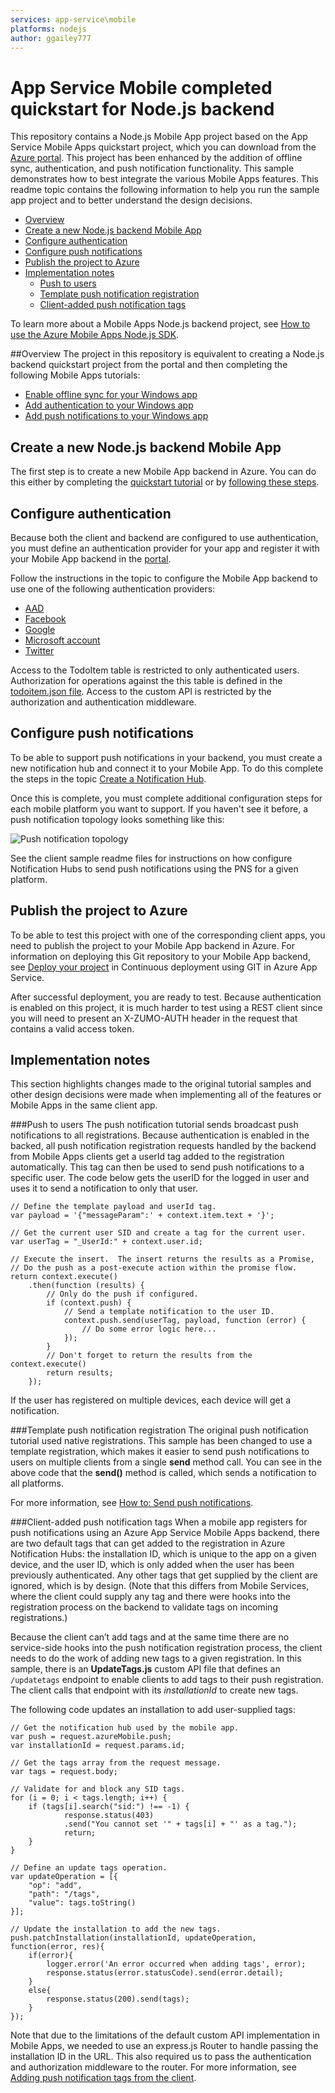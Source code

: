 ```yaml
---
services: app-service\mobile
platforms: nodejs
author: ggailey777
---
```

# App Service Mobile completed quickstart for Node.js backend
This repository contains a Node.js Mobile App project based on the App Service Mobile Apps quickstart project, which you can download from the [Azure portal](https://portal.azure.com). This project has been enhanced by the addition of offline sync, authentication, and push notification functionality. This sample demonstrates how to best integrate the various Mobile Apps features. This readme topic contains the following information to help you run the sample app project and to better understand the design decisions.

+ [Overview](#overview)
+ [Create a new Node.js backend Mobile App](#create-a-new-node-backend-mobile-app)
+ [Configure authentication](#configure-authentication)
+ [Configure push notifications](#configure-push-notifications)
+ [Publish the project to Azure](#publish-the-project-to-azure)
+ [Implementation notes](#implementation-notes)
	+ [Push to users](#push-to-users)
	+ [Template push notification registration](#template-push-notification-registration)
	+ [Client-added push notification tags](#client-added-push-notification-tags)

To learn more about a Mobile Apps Node.js backend project, see [How to use the Azure Mobile Apps Node.js SDK](https://azure.microsoft.com/documentation/articles/app-service-mobile-node-backend-how-to-use-server-sdk/).

##Overview
The project in this repository is equivalent to creating a Node.js backend quickstart project from the portal and then completing the following Mobile Apps tutorials:

+ [Enable offline sync for your Windows app](https://azure.microsoft.com/documentation/articles/app-service-mobile-ios-get-started-offline-data/)
+ [Add authentication to your Windows app](https://azure.microsoft.com/en-us/documentation/articles/app-service-mobile-ios-get-started-users/)
+ [Add push notifications to your Windows app](https://azure.microsoft.com/en-us/documentation/articles/app-service-mobile-ios-get-started-push/) 

## <a name="create-a-new-node-backend-mobile-app"></a>Create a new Node.js backend Mobile App 

The first step is to create a new Mobile App backend in Azure. You can do this either by completing the [quickstart tutorial](https://azure.microsoft.com/documentation/articles/app-service-mobile-ios-get-started/) or by [following these steps](https://github.com/Azure/azure-content-pr/blob/master/includes/app-service-mobile-dotnet-backend-create-new-service.md).

## Configure authentication

Because both the client and backend are configured to use authentication, you must define an authentication provider for your app and register it with your Mobile App backend in the [portal](https://portal.azure.com).

Follow the instructions in the topic to configure the Mobile App backend to use one of the following authentication providers:

+ [AAD](https://azure.microsoft.com/documentation/articles/app-service-mobile-how-to-configure-active-directory-authentication/)
+ [Facebook](https://azure.microsoft.com/documentation/articles/app-service-mobile-how-to-configure-facebook-authentication/)
+ [Google](https://azure.microsoft.com/documentation/articles/app-service-mobile-how-to-configure-google-authentication/)
+ [Microsoft account](https://azure.microsoft.com/documentation/articles/app-service-mobile-how-to-configure-microsoft-authentication/)
+ [Twitter](https://azure.microsoft.com/documentation/articles/app-service-mobile-how-to-configure-twitter-authentication/)

Access to the TodoItem table is restricted to only authenticated users. Authorization for operations against the this table is defined in the [todoitem.json file](./tables/TodoItem.json). Access to the custom API is restricted by the authorization and authentication middleware. 

## Configure push notifications

To be able to support push notifications in your backend, you must create a new notification hub and connect it to your Mobile App. To do this complete the steps in the topic [Create a Notification Hub](https://github.com/Azure/azure-content-pr/blob/master/includes/app-service-mobile-create-notification-hub.md).

Once this is complete, you must complete additional configuration steps for each mobile platform you want to support. If you haven't see it before, a push notification topology looks something like this:

![Push notification topology](https://acom.azurecomcdn.net/80C57D/cdn/mediahandler/docarticles/dpsmedia-prod/azure.microsoft.com/en-us/documentation/articles/notification-hubs-diagnosing/20151223054713/architecture.png)

See the client sample readme files for instructions on how configure Notification Hubs to send push notifications using the PNS for a given platform.

## Publish the project to Azure

To be able to test this project with one of the corresponding client apps, you need to publish the project to your Mobile App backend in Azure. For information on deploying this Git repository to your Mobile App backend, see [Deploy your project](https://azure.microsoft.com/en-us/documentation/articles/web-sites-publish-source-control/#Step5) in Continuous deployment using GIT in Azure App Service.

After successful deployment, you are ready to test. Because authentication is enabled on this project, it is much harder to test using a REST client since you will need to present an X-ZUMO-AUTH header in the request that contains a valid access token.

## Implementation notes 
This section highlights changes made to the original tutorial samples and other design decisions were made when implementing all of the features or Mobile Apps in the same client app. 

###Push to users
The push notification tutorial sends broadcast push notifications to all registrations. Because authentication is enabled in the backed, all push notification registration requests handled by the backend from Mobile Apps clients get a userId tag added to the registration automatically. This tag can then be used to send push notifications to a specific user. The code below gets the userID for the logged in user and uses it to send a notification to only that user.

	// Define the template payload and userId tag.
	var payload = '{"messageParam":' + context.item.text + '}'; 
	
	// Get the current user SID and create a tag for the current user.
	var userTag = "_UserId:" + context.user.id;
	
	// Execute the insert.  The insert returns the results as a Promise,
	// Do the push as a post-execute action within the promise flow.
	return context.execute()
	    .then(function (results) {
	        // Only do the push if configured.
	        if (context.push) {
	            // Send a template notification to the user ID.
	            context.push.send(userTag, payload, function (error) {
	            	// Do some error logic here...    				
	            });
	        }
	        // Don't forget to return the results from the context.execute()
	        return results;
	    });

If the user has registered on multiple devices, each device will get a notification.

###Template push notification registration
The original push notification tutorial used native registrations. This sample has been changed to use a template registration, which makes it easier to send push notifications to users on multiple clients from a single **send** method call. You can see in the above code that the **send()** method is called, which sends a notification to all platforms.

For more information, see [How to: Send push notifications](https://azure.microsoft.com/documentation/articles/app-service-mobile-node-backend-how-to-use-server-sdk/#push-user).

###Client-added push notification tags
When a mobile app registers for push notifications using an Azure App Service Mobile Apps backend, there are two default tags that can get added to the registration in Azure Notification Hubs: the installation ID, which is unique to the app on a given device, and the user ID, which is only added when the user has been previously authenticated. Any other tags that get supplied by the client are ignored, which is by design. (Note that this differs from Mobile Services, where the client could supply any tag and there were hooks into the registration process on the backend to validate tags on incoming registrations.) 

Because the client can’t add tags and at the same time there are no service-side hooks into the push notification registration process, the client needs to do the work of adding new tags to a given registration. In this sample, there is an **UpdateTags.js** custom API file that defines an `/updatetags` endpoint to enable clients to add tags to their push registration. The client calls that endpoint with its *installationId* to create new tags. 

The following code updates an installation to add user-supplied tags:

	// Get the notification hub used by the mobile app.
	var push = request.azureMobile.push;
	var installationId = request.params.id;

	// Get the tags array from the request message.
	var tags = request.body;

	// Validate for and block any SID tags.
	for (i = 0; i < tags.length; i++) {
		if (tags[i].search("sid:") !== -1) {
				response.status(403)
				.send("You cannot set '" + tags[i] + "' as a tag.");
				return;
		}
	}
	
	// Define an update tags operation.
	var updateOperation = [{
		"op": "add",
		"path": "/tags",
		"value": tags.toString()
	}];		
	
	// Update the installation to add the new tags.
	push.patchInstallation(installationId, updateOperation, function(error, res){
		if(error){
			logger.error('An error occurred when adding tags', error);
			response.status(error.statusCode).send(error.detail);
		}
		else{
			response.status(200).send(tags);
		}
	});

Note that due to the limitations of the default custom API implementation in Mobile Apps, we needed to use an express.js Router to handle passing the installation ID in the URL. This also required us to pass the authentication and authorization middleware to the router. For more information, see [Adding push notification tags from the client](https://blogs.msdn.microsoft.com/writingdata_services/2016/04/14/adding-push-notification-tags-from-a-node-js-backend/).
